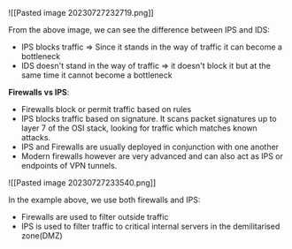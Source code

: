 ![[Pasted image 20230727232719.png]]

From the above image, we can see the difference between IPS and IDS:
- IPS blocks traffic => Since it stands in the way of traffic it can become a bottleneck
- IDS doesn't stand in the way of traffic => it doesn't block it but at the same time it cannot become a bottleneck


**Firewalls vs IPS**:
- Firewalls block or permit traffic based on rules
- IPS blocks traffic based on signature. It scans packet signatures up to layer 7 of the OSI stack, looking for traffic which matches known attacks.
- IPS and Firewalls are usually deployed in conjunction with one another
- Modern firewalls however are very advanced and can also act as IPS or endpoints of VPN tunnels.

![[Pasted image 20230727233540.png]]

In the example above, we use both firewalls and IPS:
- Firewalls are used to filter outside traffic
- IPS is used to filter traffic to critical internal servers in the demilitarised zone(DMZ) 